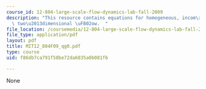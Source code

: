 ```yaml
---
course_id: 12-804-large-scale-flow-dynamics-lab-fall-2009
description: "This resource contains equations for homogeneous, incom\xADpressible,\
  \ two\u2013dimensional \uFB02ow.  "
file_location: /coursemedia/12-804-large-scale-flow-dynamics-lab-fall-2009/f86db7ca791f58be72da6835a0b081f6_MIT12_804F09_qg0.pdf
file_type: application/pdf
layout: pdf
title: MIT12_804F09_qg0.pdf
type: course
uid: f86db7ca791f58be72da6835a0b081f6

---
```

None